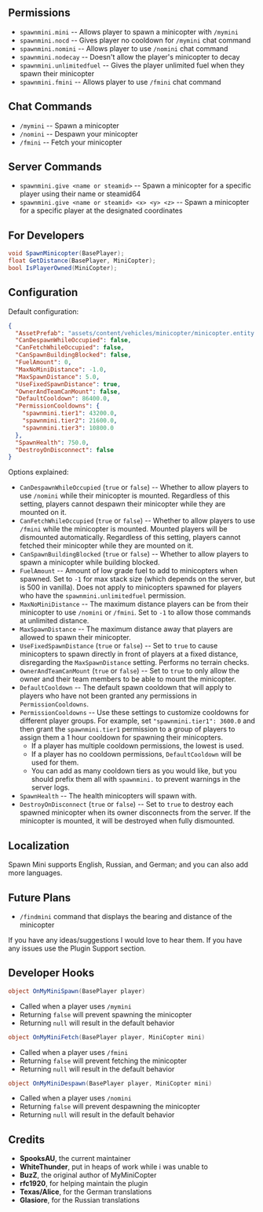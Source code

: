 ## Permissions

* `spawnmini.mini`  -- Allows player to spawn a minicopter with `/mymini`
* `spawnmini.nocd` -- Gives player no cooldown for `/mymini` chat command
* `spawnmini.nomini` -- Allows player to use `/nomini` chat command 
* `spawnmini.nodecay` -- Doesn't allow the player's minicopter to decay
* `spawnmini.unlimitedfuel` -- Gives the player unlimited fuel when they spawn their minicopter
* `spawnmini.fmini` -- Allows player to use `/fmini` chat command

## Chat Commands

* `/mymini` -- Spawn a minicopter
* `/nomini` -- Despawn your minicopter
* `/fmini` -- Fetch your minicopter

## Server Commands

* `spawnmini.give <name or steamid>` -- Spawn a minicopter for a specific player using their name or steamid64
* `spawnmini.give <name or steamid> <x> <y> <z>` -- Spawn a minicopter for a specific player at the designated coordinates

## For Developers

```csharp
void SpawnMinicopter(BasePlayer);
float GetDistance(BasePlayer, MiniCopter);
bool IsPlayerOwned(MiniCopter);
```

## Configuration

Default configuration:
```json
{
  "AssetPrefab": "assets/content/vehicles/minicopter/minicopter.entity.prefab",
  "CanDespawnWhileOccupied": false,
  "CanFetchWhileOccupied": false,
  "CanSpawnBuildingBlocked": false,
  "FuelAmount": 0,
  "MaxNoMiniDistance": -1.0,
  "MaxSpawnDistance": 5.0,
  "UseFixedSpawnDistance": true,
  "OwnerAndTeamCanMount": false,
  "DefaultCooldown": 86400.0,
  "PermissionCooldowns": {
    "spawnmini.tier1": 43200.0,
    "spawnmini.tier2": 21600.0,
    "spawnmini.tier3": 10800.0
  },
  "SpawnHealth": 750.0,
  "DestroyOnDisconnect": false
}
```

Options explained:
* `CanDespawnWhileOccupied` (`true` or `false`) -- Whether to allow players to use `/nomini` while their minicopter is mounted. Regardless of this setting, players cannot despawn their minicopter while they are mounted on it.
* `CanFetchWhileOccupied` (`true` or `false`) -- Whether to allow players to use `/fmini` while the minicopter is mounted. Mounted players will be dismounted automatically. Regardless of this setting, players cannot fetched their minicopter while they are mounted on it.
* `CanSpawnBuildingBlocked` (`true` or `false`) -- Whether to allow players to spawn a minicopter while building blocked.
* `FuelAmount` -- Amount of low grade fuel to add to minicopters when spawned. Set to `-1` for max stack size (which depends on the server, but is 500 in vanilla). Does not apply to minicopters spawned for players who have the `spawnmini.unlimitedfuel` permission.
* `MaxNoMiniDistance` -- The maximum distance players can be from their minicopter to use `/nomini` or `/fmini`. Set to `-1` to allow those commands at unlimited distance.
* `MaxSpawnDistance` -- The maximum distance away that players are allowed to spawn their minicopter.
* `UseFixedSpawnDistance` (`true` or `false`) -- Set to `true` to cause minicopters to spawn directly in front of players at a fixed distance, disregarding the `MaxSpawnDistance` setting. Performs no terrain checks.
* `OwnerAndTeamCanMount` (`true` or `false`) -- Set to `true` to only allow the owner and their team members to be able to mount the minicopter.
* `DefaultCooldown` -- The default spawn cooldown that will apply to players who have not been granted any permissions in `PermissionCooldowns`.
* `PermissionCooldowns` -- Use these settings to customize cooldowns for different player groups. For example, set `"spawnmini.tier1": 3600.0` and then grant the `spawnmini.tier1` permission to a group of players to assign them a 1 hour cooldown for spawning their minicopters.
  * If a player has multiple cooldown permissions, the lowest is used.
  * If a player has no cooldown permissions, `DefaultCooldown` will be used for them.
  * You can add as many cooldown tiers as you would like, but you should prefix them all with `spawnmini.` to prevent warnings in the server logs.
* `SpawnHealth` -- The health minicopters will spawn with.
* `DestroyOnDisconnect` (`true` or `false`) -- Set to `true` to destroy each spawned minicopter when its owner disconnects from the server. If the minicopter is mounted, it will be destroyed when fully dismounted.

## Localization

Spawn Mini supports English, Russian, and German; and you can also add more languages.

## Future Plans

* `/findmini` command that displays the bearing and distance of the minicopter

If you have any ideas/suggestions I would love to hear them. If you have any issues use the Plugin Support section.

## Developer Hooks

```csharp
object OnMyMiniSpawn(BasePlayer player)
```
- Called when a player uses `/mymini`
- Returning `false` will prevent spawning the minicopter
- Returning `null` will result in the default behavior

```csharp
object OnMyMiniFetch(BasePlayer player, MiniCopter mini)
```
- Called when a player uses `/fmini`
- Returning `false` will prevent fetching the minicopter
- Returning `null` will result in the default behavior

```csharp
object OnMyMiniDespawn(BasePlayer player, MiniCopter mini)
```
- Called when a player uses `/nomini`
- Returning `false` will prevent despawning the minicopter
- Returning `null` will result in the default behavior

## Credits

* **SpooksAU**, the current maintainer
* **WhiteThunder**, put in heaps of work while i was unable to
* **BuzZ**, the original author of MyMiniCopter
* **rfc1920**, for helping maintain the plugin
* **Texas/Alice**, for the German translations
* **Glasiore**, for the Russian translations
